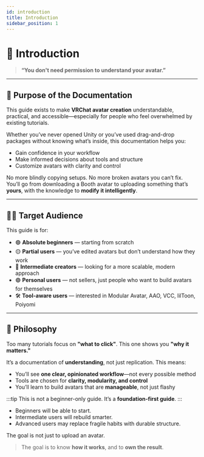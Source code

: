 ```yaml
---
id: introduction
title: Introduction
sidebar_position: 1
---
```


# 🧭 Introduction

> **“You don't need permission to understand your avatar.”**

---

## 🎯 Purpose of the Documentation

This guide exists to make **VRChat avatar creation** understandable, practical, and accessible—especially for people who feel overwhelmed by existing tutorials.

Whether you’ve never opened Unity or you’ve used drag-and-drop packages without knowing what’s inside, this documentation helps you:

- Gain confidence in your workflow  
- Make informed decisions about tools and structure  
- Customize avatars with clarity and control  

No more blindly copying setups. No more broken avatars you can’t fix. You’ll go from downloading a Booth avatar to uploading something that’s **yours**, with the knowledge to **modify it intelligently**.

---

## 🧑‍🎓 Target Audience

This guide is for:

- 🟢 **Absolute beginners** — starting from scratch  
- 🟡 **Partial users** — you’ve edited avatars but don’t understand how they work  
- 🔵 **Intermediate creators** — looking for a more scalable, modern approach  
- 🟣 **Personal users** — not sellers, just people who want to build avatars for themselves  
- 🛠️ **Tool-aware users** — interested in Modular Avatar, AAO, VCC, lilToon, Poiyomi

---

## 🧠 Philosophy

Too many tutorials focus on **"what to click"**. This one shows you **"why it matters."**

It’s a documentation of **understanding**, not just replication. This means:

- You’ll see **one clear, opinionated workflow**—not every possible method  
- Tools are chosen for **clarity, modularity, and control**  
- You’ll learn to build avatars that are **manageable**, not just flashy  

:::tip
This is not a beginner-only guide. It’s a **foundation-first guide**.
:::

- Beginners will be able to start.  
- Intermediate users will rebuild smarter.  
- Advanced users may replace fragile habits with durable structure.  

The goal is not just to upload an avatar.

> The goal is to know **how it works**, and to **own the result**.
